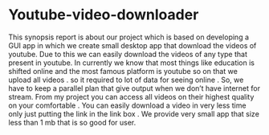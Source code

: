 # Youtube-video-downloader
This synopsis report is about our project which is based on developing a GUI app in which we create small desktop app that download the videos of youtube. Due to this we  can easily  download the videos of any type that present in youtube. In currently we know that most things like education is shifted online and the most famous platform is youtube so on that we upload all videos . so it required to lot of data for seeing online . So, we have to keep a parallel plan that give output when we don’t   have internet for stream. From my project you can access all videos on their highest quality on your comfortable . You can easily download a video in very less time  only just putting the link in the  link box . We provide very small app that size less than 1 mb that is  so good for user. 
